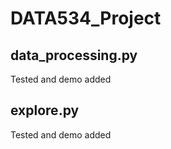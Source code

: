 # DATA534_Project

## data_processing.py
Tested and demo added

## explore.py
Tested and demo added
